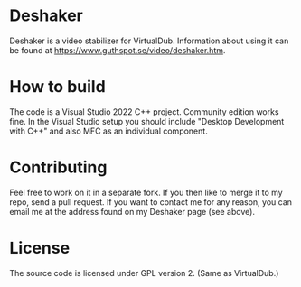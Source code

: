 # Deshaker
Deshaker is a video stabilizer for VirtualDub. Information about using it can be found at https://www.guthspot.se/video/deshaker.htm.
# How to build
The code is a Visual Studio 2022 C++ project. Community edition works fine. In the Visual Studio setup you should include "Desktop Development with C++" and also MFC as an individual component.
# Contributing
Feel free to work on it in a separate fork. If you then like to merge it to my repo, send a pull request. If you want to contact me for any reason, you can email me at the address found on my Deshaker page (see above).
# License
The source code is licensed under GPL version 2. (Same as VirtualDub.)
